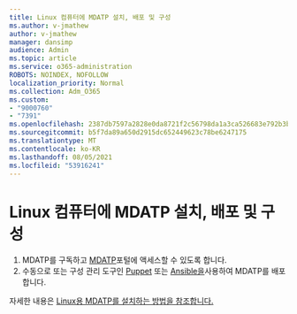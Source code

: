```yaml
---
title: Linux 컴퓨터에 MDATP 설치, 배포 및 구성
ms.author: v-jmathew
author: v-jmathew
manager: dansimp
audience: Admin
ms.topic: article
ms.service: o365-administration
ROBOTS: NOINDEX, NOFOLLOW
localization_priority: Normal
ms.collection: Adm_O365
ms.custom:
- "9000760"
- "7391"
ms.openlocfilehash: 2387db7597a2828e0da8721f2c56798da1a3ca526683e792b3b5828a05139df7
ms.sourcegitcommit: b5f7da89a650d2915dc652449623c78be6247175
ms.translationtype: MT
ms.contentlocale: ko-KR
ms.lasthandoff: 08/05/2021
ms.locfileid: "53916241"
---
```

# <a name="install-deploy-and-configure-mdatp-on-a-linux-machine"></a>Linux 컴퓨터에 MDATP 설치, 배포 및 구성

1. MDATP를 구독하고 [MDATP](https://go.microsoft.com/fwlink/?linkid=2144512)포털에 액세스할 수 있도록 합니다.
2. 수동으로 또는 [](https://go.microsoft.com/fwlink/?linkid=2144809) 구성 관리 도구인 [Puppet](https://go.microsoft.com/fwlink/?linkid=2144715) 또는 [Ansible을](https://go.microsoft.com/fwlink/?linkid=2144716)사용하여 MDATP를 배포합니다.

자세한 내용은 [Linux용 MDATP를 설치하는 방법을 참조합니다.](https://go.microsoft.com/fwlink/?linkid=2144717)
